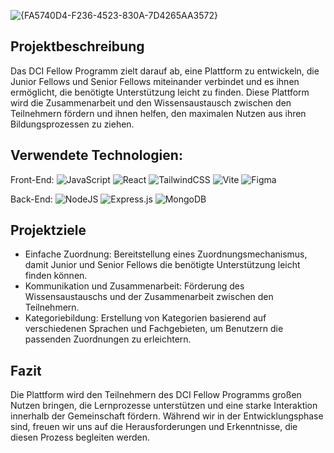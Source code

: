 ![{FA5740D4-F236-4523-830A-7D4265AA3572}](https://github.com/user-attachments/assets/6374884a-1131-4046-9433-4708af2b423f)

## Projektbeschreibung

Das DCI Fellow Programm zielt darauf ab, eine Plattform zu entwickeln, die Junior Fellows und Senior Fellows miteinander verbindet und es ihnen ermöglicht, die benötigte Unterstützung leicht zu finden. Diese Plattform wird die Zusammenarbeit und den Wissensaustausch zwischen den Teilnehmern fördern und ihnen helfen, den maximalen Nutzen aus ihren Bildungsprozessen zu ziehen.

## Verwendete Technologien:

Front-End: ![JavaScript](https://img.shields.io/badge/javascript-%23323330.svg?style=flat&logo=javascript&logoColor=%23F7DF1E) ![React](https://img.shields.io/badge/react-%2320232a.svg?style=flat&logo=react&logoColor=%2361DAFB) ![TailwindCSS](https://img.shields.io/badge/tailwindcss-%2338B2AC.svg?style=flat&logo=tailwind-css&logoColor=white) ![Vite](https://img.shields.io/badge/vite-%23323330.svg?style=flat&logo=vite&logoColor=%23F7DF1E) ![Figma](https://img.shields.io/badge/Figma-F24E1E?style=flat&logo=figma&logoColor=white)

Back-End: ![NodeJS](https://img.shields.io/badge/node.js-6DA55F?style=flat&logo=node.js&logoColor=white) ![Express.js](https://img.shields.io/badge/express.js-%23404d59.svg?style=flat&logo=express&logoColor=%2361DAFB) ![MongoDB](https://img.shields.io/badge/MongoDB-4EA94B?style=flat&logo=mongodb&logoColor=white)

## Projektziele

* Einfache Zuordnung: Bereitstellung eines Zuordnungsmechanismus, damit Junior und Senior Fellows die benötigte Unterstützung leicht finden können.
* Kommunikation und Zusammenarbeit: Förderung des Wissensaustauschs und der Zusammenarbeit zwischen den Teilnehmern.
* Kategoriebildung: Erstellung von Kategorien basierend auf verschiedenen Sprachen und Fachgebieten, um Benutzern die passenden Zuordnungen zu erleichtern.

## Fazit

Die Plattform wird den Teilnehmern des DCI Fellow Programms großen Nutzen bringen, die Lernprozesse unterstützen und eine starke Interaktion innerhalb der Gemeinschaft fördern. Während wir in der Entwicklungsphase sind, freuen wir uns auf die Herausforderungen und Erkenntnisse, die diesen Prozess begleiten werden.
